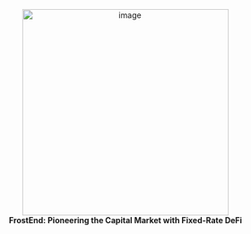 
<div align="center">
  <div>
    <img width="368" alt="image" src="https://github-production-user-asset-6210df.s3.amazonaws.com/14998939/269812252-1f2dc0f9-5121-4d77-afef-69209b09bc38.png">
  </div>
  <!-- <h3>
    <a href="">Document(WIP)</a>
  </h3> -->
  <strong>
    FrostEnd: Pioneering the Capital Market with Fixed-Rate DeFi
  </strong>
</div>

